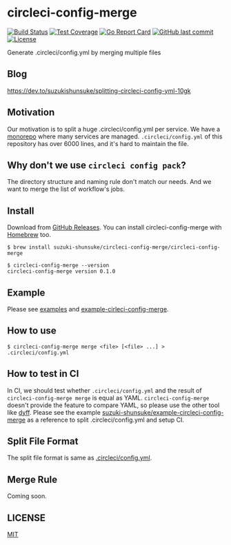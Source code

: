 # circleci-config-merge

[![Build Status](https://github.com/suzuki-shunsuke/circleci-config-merge/workflows/CI/badge.svg)](https://github.com/suzuki-shunsuke/circleci-config-merge/actions)
[![Test Coverage](https://api.codeclimate.com/v1/badges/b34ffd9a1198b2952d46/test_coverage)](https://codeclimate.com/github/suzuki-shunsuke/circleci-config-merge/test_coverage)
[![Go Report Card](https://goreportcard.com/badge/github.com/suzuki-shunsuke/circleci-config-merge)](https://goreportcard.com/report/github.com/suzuki-shunsuke/circleci-config-merge)
[![GitHub last commit](https://img.shields.io/github/last-commit/suzuki-shunsuke/circleci-config-merge.svg)](https://github.com/suzuki-shunsuke/circleci-config-merge)
[![License](http://img.shields.io/badge/license-mit-blue.svg?style=flat-square)](https://raw.githubusercontent.com/suzuki-shunsuke/circleci-config-merge/main/LICENSE)

Generate .circleci/config.yml by merging multiple files

## Blog

https://dev.to/suzukishunsuke/splitting-circleci-config-yml-10gk

## Motivation

Our motivation is to split a huge .circleci/config.yml per service.
We have a [monorepo](https://en.wikipedia.org/wiki/Monorepo) where many services are managed.
`.circleci/config.yml` of this repository has over 6000 lines, and it's hard to maintain the file.

## Why don't we use `circleci config pack`?

The directory structure and naming rule don't match our needs.
And we want to merge the list of workflow's jobs.

## Install

Download from [GitHub Releases](https://github.com/suzuki-shunsuke/circleci-config-merge/releases).
You can install circleci-config-merge with [Homebrew](https://brew.sh/) too.

```
$ brew install suzuki-shunsuke/circleci-config-merge/circleci-config-merge
```

```
$ circleci-config-merge --version
circleci-config-merge version 0.1.0
```

## Example

Please see [examples](examples) and [example-cirleci-config-merge](https://github.com/suzuki-shunsuke/example-circleci-config-merge).

## How to use

```
$ circleci-config-merge merge <file> [<file> ...] > .circleci/config.yml
```

## How to test in CI

In CI, we should test whether `.circleci/config.yml` and the result of `circleci-config-merge merge` is equal as YAML.
`circleci-config-merge` doesn't provide the feature to compare YAML, so please use the other tool like [dyff](https://github.com/homeport/dyff).
Please see the example [suzuki-shunsuke/example-circleci-config-merge](https://github.com/suzuki-shunsuke/example-circleci-config-merge) as a reference to split .circleci/config.yml and setup CI.

## Split File Format

The split file format is same as [.circleci/config.yml](https://circleci.com/docs/2.0/configuration-reference/).

## Merge Rule

Coming soon.

## LICENSE

[MIT](LICENSE)
